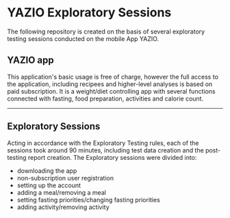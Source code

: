 # YAZIO Exploratory Sessions

The following repository is created on the basis of several exploratory testing sessions conducted on the mobile App YAZIO.

## YAZIO app
This application's basic usage is free of charge, however the full access to the application, including recipees and higher-level analyses is based on paid subscription. It is a weight/diet controlling app with several functions connected with fasting, food preparation, activities and calorie count.

***

## Exploratory Sessions
Acting in accordance with the Exploratory Testing rules, each of the sessions took around 90 minutes, including test data creation and the post-testing report creation.
The Exploratory sessions were divided into:
+ downloading the app
+ non-subscription user registration
+ setting up the account
+ adding a meal/removing a meal
+ setting fasting priorities/changing fasting priorities
+ adding activity/removing activity


